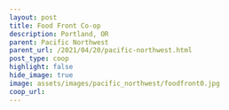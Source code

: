 ```yaml
---
layout: post
title: Food Front Co-op
description: Portland, OR
parent: Pacific Northwest
parent_url: /2021/04/20/pacific-northwest.html
post_type: coop
highlight: false
hide_image: true
image: assets/images/pacific_northwest/foodfront0.jpg
coop_url:
---
```

